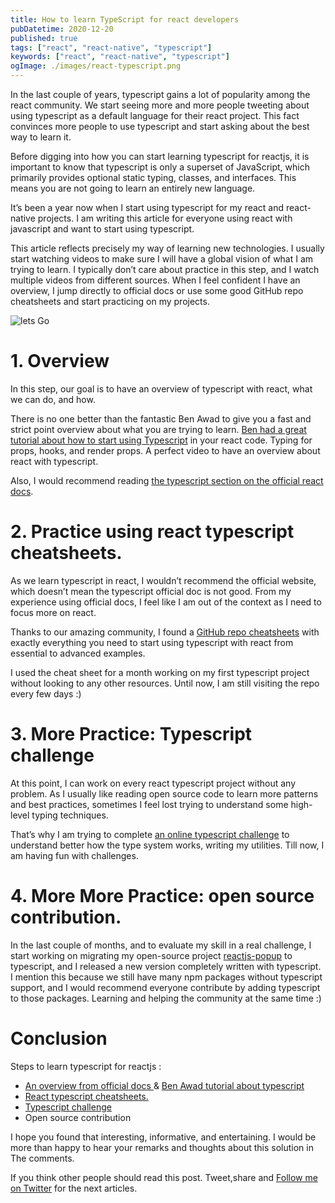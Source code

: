 ```yaml
---
title: How to learn TypeScript for react developers
pubDatetime: 2020-12-20
published: true
tags: ["react", "react-native", "typescript"]
keywords: ["react", "react-native", "typescript"]
ogImage: ./images/react-typescript.png
---
```


In the last couple of years, typescript gains a lot of popularity among the react community. We start seeing more and more people tweeting about using typescript as a default language for their react project. This fact convinces more people to use typescript and start asking about the best way to learn it.

Before digging into how you can start learning typescript for reactjs, it is important to know that typescript is only a superset of JavaScript, which primarily provides optional static typing, classes, and interfaces. This means you are not going to learn an entirely new language.

It’s been a year now when I start using typescript for my react and react-native projects. I am writing this article for everyone using react with javascript and want to start using typescript.

This article reflects precisely my way of learning new technologies. I usually start watching videos to make sure I will have a global vision of what I am trying to learn. I typically don’t care about practice in this step, and I watch multiple videos from different sources. When I feel confident I have an overview, I jump directly to official docs or use some good GitHub repo cheatsheets and start practicing on my projects.

![lets Go ](https://media.giphy.com/media/3oEduYKjPVbx6vHiJW/source.gif)

# 1. Overview

In this step, our goal is to have an overview of typescript with react, what we can do, and how.

There is no one better than the fantastic Ben Awad to give you a fast and strict point overview about what you are trying to learn. [Ben had a great tutorial about how to start using Typescript](https://www.youtube.com/watch?v=Z5iWr6Srsj8&t=86s&ab_channel=BenAwad) in your react code. Typing for props, hooks, and render props. A perfect video to have an overview about react with typescript.

Also, I would recommend reading [the typescript section on the official react docs](https://reactjs.org/docs/static-type-checking.html#typescript).

# 2. Practice using react typescript cheatsheets.

As we learn typescript in react, I wouldn’t recommend the official website, which doesn’t mean the typescript official doc is not good. From my experience using official docs, I feel like I am out of the context as I need to focus more on react.

Thanks to our amazing community, I found a [GitHub repo cheatsheets](https://github.com/typescript-cheatsheets/react) with exactly everything you need to start using typescript with react from essential to advanced examples.

I used the cheat sheet for a month working on my first typescript project without looking to any other resources. Until now, I am still visiting the repo every few days :)

# 3. More Practice: Typescript challenge

At this point, I can work on every react typescript project without any problem. As I usually like reading open source code to learn more patterns and best practices, sometimes I feel lost trying to understand some high-level typing techniques.

That’s why I am trying to complete [an online typescript challenge](https://github.com/type-challenges/type-challenges) to understand better how the type system works, writing my utilities. Till now, I am having fun with challenges.

# 4. More More Practice: open source contribution.

In the last couple of months, and to evaluate my skill in a real challenge, I start working on migrating my open-source project [reactjs-popup](https://react-popup.elazizi.com/) to typescript, and I released a new version completely written with typescript. I mention this because we still have many npm packages without typescript support, and I would recommend everyone contribute by adding typescript to those packages. Learning and helping the community at the same time :)

# Conclusion

Steps to learn typescript for reactjs :

- [An overview from official docs ](https://reactjs.org/docs/static-type-checking.html#typescript) & [Ben Awad tutorial about typescript](https://www.youtube.com/watch?v=Z5iWr6Srsj8&t=86s&ab_channel=BenAwad)
- [React typescript cheatsheets.](https://github.com/typescript-cheatsheets/react)
- [Typescript challenge](https://github.com/type-challenges/type-challenges)
- Open source contribution

I hope you found that interesting, informative, and entertaining. I would be more than happy to hear your remarks and thoughts about this solution in The comments.

If you think other people should read this post. Tweet,share and [Follow me on Twitter](https://twitter.com/ElaziziYoussouf) for the next articles.
